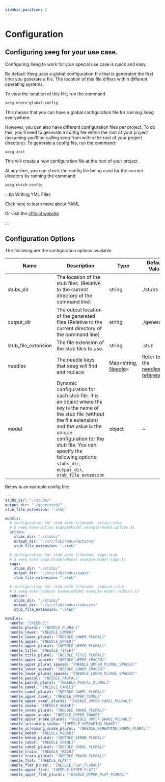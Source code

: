 ```yaml
---
sidebar_position: 2
---
```


# Configuration

## Configuring xeeg for your use case.

Configuring Xeeg to work for your special use case is quick and easy.

By default Xeeg uses a global configuration file that is generated the first time you generate a file. The location of this file differs within different operating systems.

To view the location of this file, run the command:

```bash
xeeg where:global-config
```

This means that you can have a global configuration file for running Xeeg everywhere.

However, you can also have different configuration files per project. To do this, you'll need to generate a config file within the root of your project (assuming you'll be calling xeeg from within the root of your project directory).
To generate a config file, run the command:

```bash
xeeg init
```

This will create a new configuration file at the root of your project.

At any time, you can check the config file being used for the current directory by running the command:

```bash
xeeg which:config
```

:::tip Writing YML Files

[Click here](https://en.wikipedia.org/wiki/YAML) to learn more about YAML

Or visit the [official website](https://yaml.org)

:::


## Configuration Options

The following are the configuration options available


| Name | Description | Type | Default Value |
| ------ | ------ | ------ | ------ |
| stubs_dir | The location of the stub files. (Relative to the current directory of the command line) | string | ./stubs |
| output_dir | The output location of the generated files (Relative to the current directory of the command line) | string | ./generated |
| stub_file_extension | The file extension of the stub files to use. | string | .stub |
| needles | The needle keys that xeeg will find and replace | Map<string, [Needle](/docs/references/needles)> | Refer to the [needles reference](/docs/references/needles) |
| model | Dynamic configuration for each stub file. It is an object where the key is the name of the stub file (without the file extension) and the value is the unique configuration for the stub file. You can specify the following options: `stubs_dir`, `output_dir`, `stub_file_extension` | object | ~ |

Below is an example config file:

```yml title="xeeg.yml"
---
stubs_dir: "./stubs/"
output_dir: "./generated/"
stub_file_extension: ".stub"

models:
  # configuration for stub with filename: action.stub
  # $ xeeg make:action ExampleModel example-model-action.ts
  action:
    stubs_dir: "./stubs/"
    output_dir: "./src/lib/redux/actions"
    stub_file_extension: ".stub"

  # configuration for stub with filename: saga.stub
  # $ xeeg make:saga ExampleModel example-model-saga.ts
  saga:
    stubs_dir: "./stubs/"
    output_dir: "./src/lib/redux/sagas"
    stub_file_extension: ".stub"

  # configuration for stub with filename: reducer.stub
  # $ xeeg make:reducer ExampleModel example-model-reducer.ts
  reducer:
    stubs_dir: "./stubs/"
    output_dir: "./src/lib/redux/reducers"
    stub_file_extension: ".stub"

needles:
  needle: "[NEEDLE]"
  needle_plural: "[NEEDLE_PLURAL]"
  needle_lower: "[NEEDLE_LOWER]"
  needle_lower_plural: "[NEEDLE_LOWER_PLURAL]"
  needle_upper: "[NEEDLE_UPPER]"
  needle_upper_plural: "[NEEDLE_UPPER_PLURAL]"
  needle_title: "[NEEDLE_TITLE]"
  needle_title_plural: "[NEEDLE_TITLE_PLURAL]"
  needle_upper_spaced: "[NEEDLE_UPPER_SPACED]"
  needle_upper_plural_spaced: "[NEEDLE_UPPER_PLURAL_SPACED]"
  needle_lower_spaced: "[NEEDLE_LOWER_SPACED]"
  needle_lower_plural_spaced: "[NEEDLE_LOWER_PLURAL_SPACED]"
  needle_pascal: "[NEEDLE_PASCAL]"
  needle_pascal_plural: "[NEEDLE_PASCAL_PLURAL]"
  needle_camel: "[NEEDLE_CAMEL]"
  needle_camel_plural: "[NEEDLE_CAMEL_PLURAL]"
  needle_upper_camel: "[NEEDLE_UPPER_CAMEL]"
  needle_upper_camel_plural: "[NEEDLE_UPPER_CAMEL_PLURAL]"
  needle_snake: "[NEEDLE_SNAKE]"
  needle_snake_plural: "[NEEDLE_SNAKE_PLURAL]"
  needle_upper_snake: "[NEEDLE_UPPER_SNAKE]"
  needle_upper_snake_plural: "[NEEDLE_UPPER_SNAKE_PLURAL]"
  needle_screaming_snake: "[NEEDLE_SCREAMING_SNAKE]"
  needle_screaming_snake_plural: "[NEEDLE_SCREAMING_SNAKE_PLURAL]"
  needle_kebab: "[NEEDLE_KEBAB]"
  needle_kebab_plural: "[NEEDLE_KEBAB_PLURAL]"
  needle_cobol: "[NEEDLE_COBOL]"
  needle_cobol_plural: "[NEEDLE_COBOL_PLURAL]"
  needle_train: "[NEEDLE_TRAIN]"
  needle_train_plural: "[NEEDLE_TRAIN_PLURAL]"
  needle_flat: "[NEEDLE_FLAT]"
  needle_flat_plural: "[NEEDLE_FLAT_PLURAL]"
  needle_upper_flat: "[NEEDLE_UPPER_FLAT]"
  needle_upper_flat_plural: "[NEEDLE_UPPER_FLAT_PLURAL]"

```
